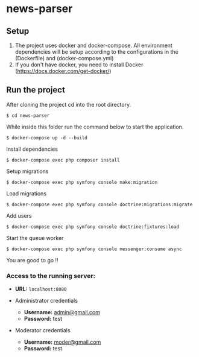 # news-parser

## Setup

1. The project uses docker and docker-compose. All environment dependencies will be setup according to the configurations in the (Dockerfile) and (docker-compose.yml)
2. If you don't have docker, you need to install Docker (https://docs.docker.com/get-docker/)

## Run the project
After cloning the project cd into the root directory.
```shell
$ cd news-parser
```
While inside this folder run the command below to start the application.
```shell
$ docker-compose up -d --build
```

Install dependencies
```shell
$ docker-compose exec php composer install
```

Setup migrations
```shell
$ docker-compose exec php symfony console make:migration
```

Load migrations
```shell
$ docker-compose exec php symfony console doctrine:migrations:migrate
```

Add users
```shell
$ docker-compose exec php symfony console doctrine:fixtures:load
```

Start the queue worker
```shell
$ docker-compose exec php symfony console messenger:consume async
```

You are good to go !!

### Access to the running server:
* **URL:** `localhost:8080`

* Administrator credentials
  * **Username:** admin@gmail.com 
  * **Password:** test

* Moderator credentials
    * **Username:** moder@gmail.com
    * **Password:** test
